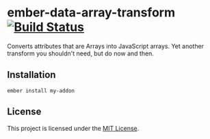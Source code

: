 # ember-data-array-transform [![Build Status](https://travis-ci.org/PrecisionNutrition/ember-data-array-transform.svg?branch=master)](https://travis-ci.org/PrecisionNutrition/ember-data-array-transform)

Converts attributes that are Arrays into JavaScript arrays. Yet another transform
you shouldn't need, but do now and then.

Installation
------------------------------------------------------------------------------

```
ember install my-addon
```



License
------------------------------------------------------------------------------

This project is licensed under the [MIT License](LICENSE.md).
